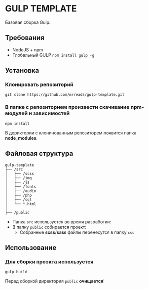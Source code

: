 # GULP TEMPLATE
Базовая сборка Gulp.

## Требования
* NodeJS + npm 
* Глобальный GULP ``` npm install gulp -g ```

## Установка
### Клонировать репозиторий
``` git clone https://github.com/mrreads/gulp-template.git ```
###  В **папке с репозиторием** произвести скачивание npm-модулей и зависимостей
``` npm install ```

В дериктории с клонинованным репозиторем появится папка **node_modules**.

## Файловая структура
```
gulp-template
├── /src
│   ├── /scss
│   ├── /img
│   ├── /js
│   ├── /fonts
│   ├── /audio
│   ├── /php
│   ├── /sql
│   └── *.html
│ 
├── /public
```

* Папка ```src``` используется во время разработки:
* В папку ```public``` собирается проект:
    * Собранные **scss**/**sass** файлы перенесутся в папку ```css```

## Использование
### Для сборки проэкта используется
``` gulp build ```

Перед сборкой директория ```public``` **очищается**!
